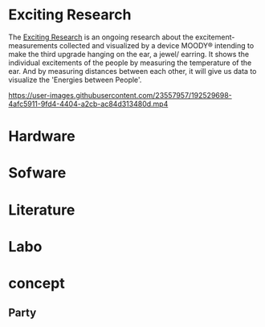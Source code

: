 # Exciting Research
The [Exciting Research](https://excitingresearch.io/) is an ongoing research about the excitement-measurements collected and visualized by a device MOODY® intending to make the third upgrade hanging on the ear, a jewel/ earring. It shows the individual excitements of the people by measuring the temperature of the ear. And by measuring distances between each other, it will give us data to visualize the 'Energies between People'.

https://user-images.githubusercontent.com/23557957/192529698-4afc5911-9fd4-4404-a2cb-ac84d313480d.mp4


# Hardware


# Sofware

# Literature

# Labo

# concept
## Party


